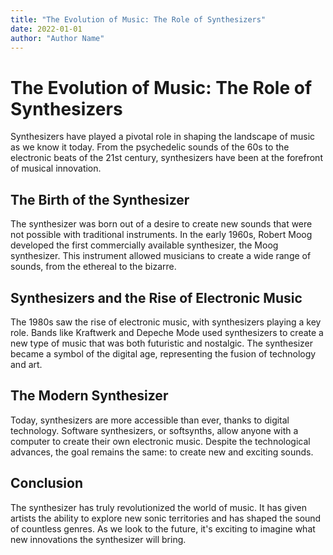 ```yaml
---
title: "The Evolution of Music: The Role of Synthesizers"
date: 2022-01-01
author: "Author Name"
---
```


# The Evolution of Music: The Role of Synthesizers

Synthesizers have played a pivotal role in shaping the landscape of music as we know it today. From the psychedelic sounds of the 60s to the electronic beats of the 21st century, synthesizers have been at the forefront of musical innovation.

## The Birth of the Synthesizer

The synthesizer was born out of a desire to create new sounds that were not possible with traditional instruments. In the early 1960s, Robert Moog developed the first commercially available synthesizer, the Moog synthesizer. This instrument allowed musicians to create a wide range of sounds, from the ethereal to the bizarre.

## Synthesizers and the Rise of Electronic Music

The 1980s saw the rise of electronic music, with synthesizers playing a key role. Bands like Kraftwerk and Depeche Mode used synthesizers to create a new type of music that was both futuristic and nostalgic. The synthesizer became a symbol of the digital age, representing the fusion of technology and art.

## The Modern Synthesizer

Today, synthesizers are more accessible than ever, thanks to digital technology. Software synthesizers, or softsynths, allow anyone with a computer to create their own electronic music. Despite the technological advances, the goal remains the same: to create new and exciting sounds.

## Conclusion

The synthesizer has truly revolutionized the world of music. It has given artists the ability to explore new sonic territories and has shaped the sound of countless genres. As we look to the future, it's exciting to imagine what new innovations the synthesizer will bring.
